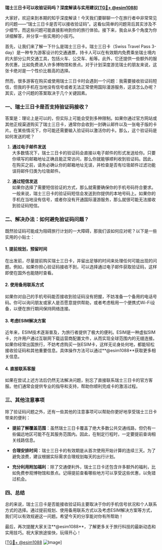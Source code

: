 **瑞士三日卡可以收验证码吗？深度解读与实用建议[[TG💪+ @esim1088](https://t.me/s/esim1088)]**

大家好，欢迎来到本期的知乎深度解读！今天我们要聊聊一个在旅行者中非常常见的问题——“瑞士三日卡是否可以接收验证码”。这看似简单的问题背后其实涉及不少细节，而这些问题可能直接影响到你的旅行体验。接下来，我会从多个角度为你详细解答，并分享一些实用的小技巧。

首先，让我们来了解一下什么是瑞士三日卡。瑞士三日卡（Swiss Travel Pass 3-day）是一种专为游客设计的交通通票，持卡人可以在有效期内免费乘坐瑞士境内的大部分公共交通工具，包括火车、公交车、船等。此外，它还提供一些额外的服务优惠，比如免费进入许多博物馆和景点。对于计划深度游览瑞士的朋友来说，这张卡绝对是一个性价比极高的选择。

然而，很多游客在购买或使用瑞士三日卡时会遇到一个问题：我需要接收验证码短信，但我的手机在当地没有信号或者无法正常使用国际漫游服务，这该怎么办呢？其实，这个问题的答案取决于几个关键因素。

### **一、瑞士三日卡是否支持验证码接收？**

答案是：理论上是可以的，但实际上可能会受到多种限制。如果你通过官方网站或其他正规渠道购买了瑞士三日卡，通常你会收到一封确认邮件以及一张电子版的卡片。在某些情况下，你可能还需要输入验证码以激活你的卡。那么，这个验证码是如何发送的呢？

1. **通过电子邮件发送**  
   大多数情况下，瑞士三日卡的验证码会直接以电子邮件的形式发送给你。只要你填写的邮箱地址正确且能正常访问，那么你就能够顺利收到验证码。因此，在购买之前，请务必确认你的邮箱地址无误，并检查是否有垃圾邮件过滤功能误将邮件归类为垃圾邮件。

2. **通过短信发送**  
   如果你选择了需要短信验证的方式，那么就需要确保你的手机号码符合要求。一般来说，瑞士三日卡的验证码短信会发送到你提供的本地号码上。如果你的手机在当地没有信号，或者你没有开通国际漫游服务，那么就很可能无法接收到验证码短信。

### **二、解决办法：如何避免验证码问题？**

既然验证码可能成为阻碍旅行计划的一大障碍，那我们该如何应对呢？以下是一些实用的小贴士：

#### **1. 提前规划，预留时间**
在出发前，尽量提前购买瑞士三日卡，并留出足够的时间来处理任何可能出现的问题。例如，如果你担心验证码接收不到，可以选择通过电子邮件获取验证码，这样即使在国外也能随时查看。

#### **2. 使用备用联系方式**
如果你对自己的手机号码能否接收到验证码没有把握，不妨准备一个备用的电话号码。你可以询问朋友或家人是否愿意提供帮助，或者考虑租用一个便携式Wi-Fi设备，以便在旅行期间保持网络连接。

#### **3. 考虑ESIM解决方案**
近年来，ESIM技术逐渐普及，为旅行者提供了极大的便利。ESIM是一种虚拟SIM卡，允许用户通过互联网下载运营商配置文件，从而实现全球范围内的无缝连接。如果你经常出国旅行，不妨考虑购买一张ESIM卡，这样无论身处何地，都能轻松接收验证码和其他重要信息。具体操作方法可以通过**@esim1088**获取更多相关信息。

#### **4. 直接联系客服**
如果在尝试上述方法后仍然无法解决问题，别忘了直接联系瑞士三日卡的官方客服。他们通常会提供专业的指导和支持，帮助你顺利完成卡的激活过程。

### **三、其他注意事项**

除了验证码问题之外，还有一些其他的注意事项可以帮助你更好地享受瑞士三日卡带来的便利：

- **提前了解覆盖范围**：虽然瑞士三日卡覆盖了绝大多数公共交通线路，但仍有一些偏远地区可能不在其服务范围内。因此，在制定行程时，一定要提前查询相关线路信息。
  
- **合理安排时间**：瑞士三日卡的有效期是从首次使用开始计算的连续三天。为了避免浪费，建议根据实际需求合理规划每天的出行计划。

- **充分利用附加福利**：除了交通便利外，瑞士三日卡还包含许多额外的福利，比如免费参观博物馆和景点。记得提前查看哪些地方可以享受这些优惠，以免错过机会。

### **四、总结**

总的来说，瑞士三日卡是否能接收验证码主要取决于你的手机信号状况和个人联系方式的选择。通过提前规划、使用备用联系方式以及考虑ESIM解决方案等方式，我们可以有效规避这一问题。希望今天的分享能对你有所帮助！

最后，再次提醒大家关注**@esim1088**，了解更多关于旅行科技的最新动态和实用技巧。祝大家旅途愉快，玩得开心！

[[TG💪+ @esim1088](https://t.me/s/esim1088) ![Image](https://i.postimg.cc/4NQfJmqS/Snipaste-2025-05-13-00-14-12.png)]